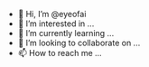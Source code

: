 - 👋 Hi, I’m @eyeofai
- 👀 I’m interested in ...
- 🌱 I’m currently learning ...
- 💞️ I’m looking to collaborate on ...
- 📫 How to reach me ...

<!---
eyeofai/eyeofai is a ✨ special ✨ repository because its `README.md` (this file) appears on your GitHub profile.
You can click the Preview link to take a look at your changes.
--->
